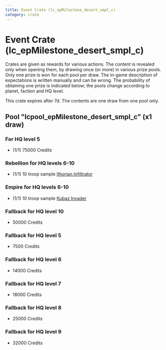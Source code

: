 ```yaml
---
title: Event Crate (lc_epMilestone_desert_smpl_c)
category: crate
---
```


# Event Crate (lc_epMilestone_desert_smpl_c)

Crates are given as rewards for various actions. The content is revealed only when opening them, by drawing once (or more) in various prize pools. Only one prize is won for each pool per draw. The in-game description of expectations is written manually and can be wrong. The probability of obtaining one prize is indicated below; the pools change according to planet, faction and HQ level.

This crate expires after 7d. The contents are one draw from one pool only.

## Pool "lcpool_epMilestone_desert_smpl_c" (x1 draw)

### For HQ level 5

  * (1/1) 75000 Credits

### Rebellion for HQ levels 6-10

  * (1/1) 10 troop sample [Ithorian Infiltrator](IthorianInfiltrator)

### Empire for HQ levels 6-10

  * (1/1) 10 troop sample [Kubaz Invader](KubazInvader)

### Fallback for HQ level 10

  * 50000 Credits

### Fallback for HQ level 5

  * 7500 Credits

### Fallback for HQ level 6

  * 14000 Credits

### Fallback for HQ level 7

  * 18000 Credits

### Fallback for HQ level 8

  * 25000 Credits

### Fallback for HQ level 9

  * 32000 Credits